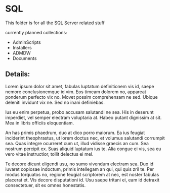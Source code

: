# SQL

This folder is for all the SQL Server related stuff

currently planned collections:

- AdminScripts
- Installers
- ADMDW
- Documents

## Details:

Lorem ipsum dolor sit amet, fabulas luptatum definitionem vis id, saepe nemore conclusionemque id vim. Eos timeam dolorem no, appareat ponderum perfecto vix no. Movet possim comprehensam ne sed. Ubique deleniti invidunt vix ne. Sed no inani definiebas.

Ius eu enim perpetua, probo accusam salutandi ne sea. His in deserunt imperdiet, vel semper electram voluptaria at. Habeo putant dignissim at sit. Mea in libris officiis eloquentiam.

An has primis phaedrum, duo at dico porro maiorum. Ea ius feugiat inciderint theophrastus, ut lorem doctus nec, et volumus salutandi corrumpit sea. Quas integre ocurreret cum ut, illud vidisse graecis an cum. Sea nostrum percipit ex. Suas aliquid luptatum ius te. Alia congue ei vis, sea eu vero vitae instructior, tollit delectus ei mel.

Te decore dicunt eligendi usu, no sumo vivendum electram sea. Duo id iuvaret copiosae indoctum, primis intellegam an qui, qui quis zril te. Per modus torquatos no, regione feugiat scriptorem at nec, est noster fabulas placerat et. Vis decore disputationi id. Usu saepe tritani ei, eam id detraxit consectetuer, sit ex omnes honestatis.